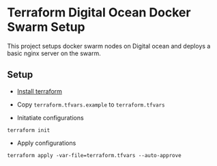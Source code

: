 # Terraform Digital Ocean Docker Swarm Setup

This project setups docker swarm nodes on Digital ocean and deploys a basic nginx server on the swarm.

## Setup

- [Install terraform](https://learn.hashicorp.com/terraform/getting-started/install.html)

- Copy `terraform.tfvars.example` to `terraform.tfvars`

- Initatiate configurations

```
terraform init
```

- Apply configurations

```
terraform apply -var-file=terraform.tfvars --auto-approve
```
